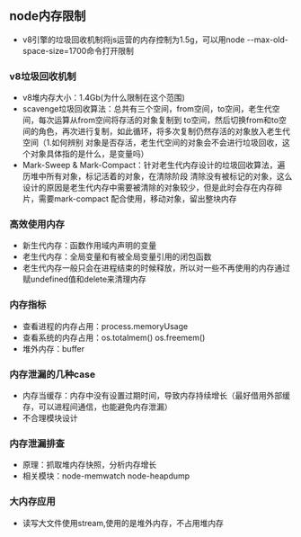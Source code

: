 ## node内存限制
- v8引擎的垃圾回收机制将js运营的内存控制为1.5g，可以用node --max-old-space-size=1700命令打开限制

### v8垃圾回收机制
- v8堆内存大小：1.4Gb(为什么限制在这个范围)
- scavenge垃圾回收算法：总共有三个空间，from空间，to空间，老生代空间，每次运算从from空间将存活的对象复制到
to空间，然后切换from和to空间的角色，再次进行复制，如此循环，将多次复制仍然存活的对象放入老生代空间（1.如何辨别
对象是否存活，老生代空间的对象会不会进行垃圾回收，这个对象具体指的是什么，是变量吗）
- Mark-Sweep & Mark-Compact：针对老生代内存设计的垃圾回收算法，遍历堆中所有对象，标记活着的对象，在清除阶段
清除没有被标记的对象，这么设计的原因是老生代内存中需要被清除的对象较少，但是此时会存在内存碎片，需要mark-compact
配合使用，移动对象，留出整块内存

### 高效使用内存
- 新生代内存：函数作用域内声明的变量
- 老生代内存：全局变量和有被全局变量引用的闭包函数
- 老生代内存一般只会在进程结束的时候释放，所以对一些不再使用的内存通过赋undefined值和delete来清理内存

### 内存指标
- 查看进程的内存占用：process.memoryUsage
- 查看系统的内存占用：os.totalmem() os.freemem()
- 堆外内存：buffer

### 内存泄漏的几种case
- 内存当缓存：内存中没有设置过期时间，导致内存持续增长（最好借用外部缓存，可以进程间通信，也能避免内存泄漏）
- 不合理模块设计

### 内存泄漏排查
- 原理：抓取堆内存快照，分析内存增长
- 相关模块：node-memwatch node-heapdump

### 大内存应用
- 读写大文件使用stream,使用的是堆外内存，不占用堆内存

